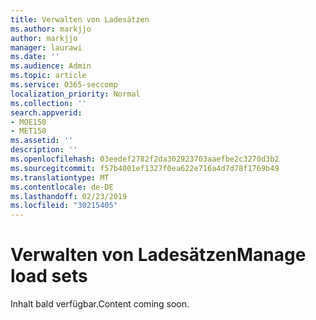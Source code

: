 ```yaml
---
title: Verwalten von Ladesätzen
ms.author: markjjo
author: markjjo
manager: laurawi
ms.date: ''
ms.audience: Admin
ms.topic: article
ms.service: O365-seccomp
localization_priority: Normal
ms.collection: ''
search.appverid:
- MOE150
- MET150
ms.assetid: ''
description: ''
ms.openlocfilehash: 03eedef2782f2da302923703aaefbe2c3270d3b2
ms.sourcegitcommit: f57b4001ef1327f0ea622e716a4d7d78f1769b49
ms.translationtype: MT
ms.contentlocale: de-DE
ms.lasthandoff: 02/23/2019
ms.locfileid: "30215405"
---
```

# <a name="manage-load-sets"></a><span data-ttu-id="c345c-102">Verwalten von Ladesätzen</span><span class="sxs-lookup"><span data-stu-id="c345c-102">Manage load sets</span></span>

<span data-ttu-id="c345c-103">Inhalt bald verfügbar.</span><span class="sxs-lookup"><span data-stu-id="c345c-103">Content coming soon.</span></span>